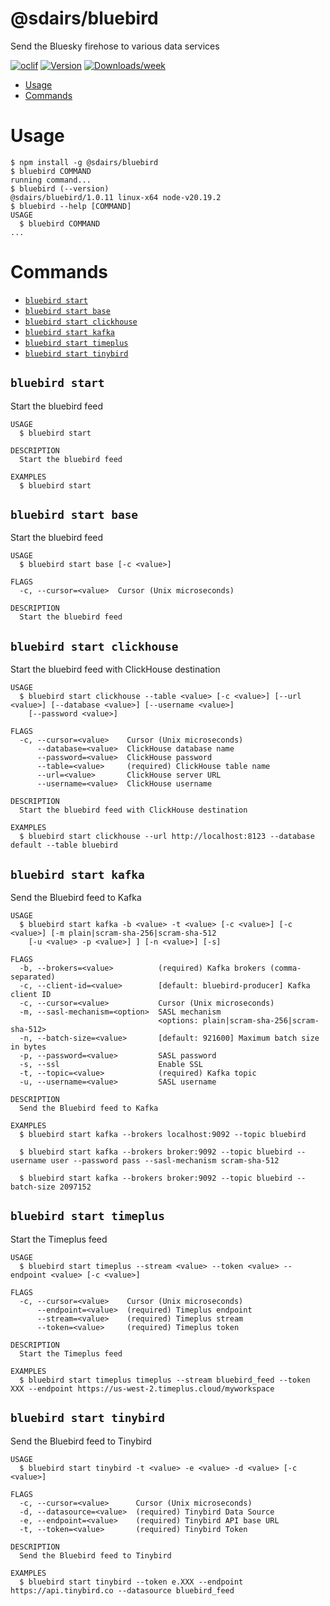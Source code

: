 @sdairs/bluebird
=================

Send the Bluesky firehose to various data services


[![oclif](https://img.shields.io/badge/cli-oclif-brightgreen.svg)](https://oclif.io)
[![Version](https://img.shields.io/npm/v/@sdairs/bluebird.svg)](https://npmjs.org/package/@sdairs/bluebird)
[![Downloads/week](https://img.shields.io/npm/dw/@sdairs/bluebird.svg)](https://npmjs.org/package/@sdairs/bluebird)


<!-- toc -->
* [Usage](#usage)
* [Commands](#commands)
<!-- tocstop -->
# Usage
<!-- usage -->
```sh-session
$ npm install -g @sdairs/bluebird
$ bluebird COMMAND
running command...
$ bluebird (--version)
@sdairs/bluebird/1.0.11 linux-x64 node-v20.19.2
$ bluebird --help [COMMAND]
USAGE
  $ bluebird COMMAND
...
```
<!-- usagestop -->
# Commands
<!-- commands -->
* [`bluebird start`](#bluebird-start)
* [`bluebird start base`](#bluebird-start-base)
* [`bluebird start clickhouse`](#bluebird-start-clickhouse)
* [`bluebird start kafka`](#bluebird-start-kafka)
* [`bluebird start timeplus`](#bluebird-start-timeplus)
* [`bluebird start tinybird`](#bluebird-start-tinybird)

## `bluebird start`

Start the bluebird feed

```
USAGE
  $ bluebird start

DESCRIPTION
  Start the bluebird feed

EXAMPLES
  $ bluebird start
```

## `bluebird start base`

Start the bluebird feed

```
USAGE
  $ bluebird start base [-c <value>]

FLAGS
  -c, --cursor=<value>  Cursor (Unix microseconds)

DESCRIPTION
  Start the bluebird feed
```

## `bluebird start clickhouse`

Start the bluebird feed with ClickHouse destination

```
USAGE
  $ bluebird start clickhouse --table <value> [-c <value>] [--url <value>] [--database <value>] [--username <value>]
    [--password <value>]

FLAGS
  -c, --cursor=<value>    Cursor (Unix microseconds)
      --database=<value>  ClickHouse database name
      --password=<value>  ClickHouse password
      --table=<value>     (required) ClickHouse table name
      --url=<value>       ClickHouse server URL
      --username=<value>  ClickHouse username

DESCRIPTION
  Start the bluebird feed with ClickHouse destination

EXAMPLES
  $ bluebird start clickhouse --url http://localhost:8123 --database default --table bluebird
```

## `bluebird start kafka`

Send the Bluebird feed to Kafka

```
USAGE
  $ bluebird start kafka -b <value> -t <value> [-c <value>] [-c <value>] [-m plain|scram-sha-256|scram-sha-512
    [-u <value> -p <value>] ] [-n <value>] [-s]

FLAGS
  -b, --brokers=<value>          (required) Kafka brokers (comma-separated)
  -c, --client-id=<value>        [default: bluebird-producer] Kafka client ID
  -c, --cursor=<value>           Cursor (Unix microseconds)
  -m, --sasl-mechanism=<option>  SASL mechanism
                                 <options: plain|scram-sha-256|scram-sha-512>
  -n, --batch-size=<value>       [default: 921600] Maximum batch size in bytes
  -p, --password=<value>         SASL password
  -s, --ssl                      Enable SSL
  -t, --topic=<value>            (required) Kafka topic
  -u, --username=<value>         SASL username

DESCRIPTION
  Send the Bluebird feed to Kafka

EXAMPLES
  $ bluebird start kafka --brokers localhost:9092 --topic bluebird

  $ bluebird start kafka --brokers broker:9092 --topic bluebird --username user --password pass --sasl-mechanism scram-sha-512

  $ bluebird start kafka --brokers broker:9092 --topic bluebird --batch-size 2097152
```

## `bluebird start timeplus`

Start the Timeplus feed

```
USAGE
  $ bluebird start timeplus --stream <value> --token <value> --endpoint <value> [-c <value>]

FLAGS
  -c, --cursor=<value>    Cursor (Unix microseconds)
      --endpoint=<value>  (required) Timeplus endpoint
      --stream=<value>    (required) Timeplus stream
      --token=<value>     (required) Timeplus token

DESCRIPTION
  Start the Timeplus feed

EXAMPLES
  $ bluebird start timeplus timeplus --stream bluebird_feed --token XXX --endpoint https://us-west-2.timeplus.cloud/myworkspace
```

## `bluebird start tinybird`

Send the Bluebird feed to Tinybird

```
USAGE
  $ bluebird start tinybird -t <value> -e <value> -d <value> [-c <value>]

FLAGS
  -c, --cursor=<value>      Cursor (Unix microseconds)
  -d, --datasource=<value>  (required) Tinybird Data Source
  -e, --endpoint=<value>    (required) Tinybird API base URL
  -t, --token=<value>       (required) Tinybird Token

DESCRIPTION
  Send the Bluebird feed to Tinybird

EXAMPLES
  $ bluebird start tinybird --token e.XXX --endpoint https://api.tinybird.co --datasource bluebird_feed
```
<!-- commandsstop -->
